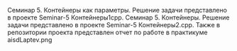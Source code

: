Семинар 5. Контейнеры как параметры. Решение задачи представлено в проекте Seminar-5 Контейнеры1cpp.
Семинар 5. Контейнеры. Решение задачи представлено в проекте Seminar-5 Контейнеры2.cpp.
Также в репозитории проекта представлен отчет по работе в практикуме aisdLaptev.png
